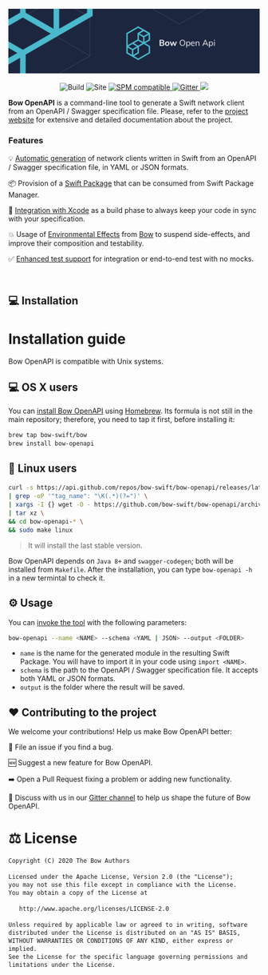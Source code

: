 ![Bow OpenAPI](assets/header-bow-openapi.png)

<p align="center">
<img src="https://github.com/bow-swift/nef/workflows/Compile and test/badge.svg" alt="Build">
<img src="https://github.com/bow-swift/nef/workflows/Deploy docs/badge.svg" alt="Site">

<a href="https://github.com/bow-swift/nef">
<img src="https://img.shields.io/badge/Dependency%20Manager-Swift%20PM-orange" alt="SPM compatible">
</a>

<a href="https://gitter.im/bowswift/bow">
<img src="https://img.shields.io/badge/Gitter-Bow%20OpenAPI-red" alt="Gitter">
</a>

<img src="https://img.shields.io/badge/platform-macos%20%7C%20linux-blueviolet">
</p>

**Bow OpenAPI** is a command-line tool to generate a Swift network client from an OpenAPI / Swagger specification file. Please, refer to the [project website](https://openapi.bow-swift.io) for extensive and detailed documentation about the project.

### Features

💡 [Automatic generation](https://openapi.bow-swift.io/docs/generation-examples/basic-generation/) of network clients written in Swift from an OpenAPI / Swagger specification file, in YAML or JSON formats.

📦 Provision of a [Swift Package](https://openapi.bow-swift.io/docs/consuming-generated-code/adding-the-module-to-your-project/) that can be consumed from Swift Package Manager.

🔨 [Integration with Xcode](https://openapi.bow-swift.io/docs/quick-start/integration-in-xcode/) as a build phase to always keep your code in sync with your specification.

💥 Usage of [Environmental Effects](https://openapi.bow-swift.io/docs/consuming-generated-code/running-a-network-request/) from [Bow](https://bow-swift.io) to suspend side-effects, and improve their composition and testability.

✅ [Enhanced test support](https://openapi.bow-swift.io/docs/consuming-generated-code/testing-your-network-calls/) for integration or end-to-end test with no mocks.

&nbsp;

## 💻 Installation

# Installation guide

Bow OpenAPI is compatible with Unix systems.

## 💻 OS X users

You can [install Bow OpenAPI](https://openapi.bow-swift.io/docs/quick-start/installation-guide/) using [Homebrew](https://brew.sh/index_es). Its formula is not still in the main repository; therefore, you need to tap it first, before installing it:

```bash
brew tap bow-swift/bow
brew install bow-openapi
```

## 🐧 Linux users

```bash
curl -s https://api.github.com/repos/bow-swift/bow-openapi/releases/latest \
| grep -oP '"tag_name": "\K(.*)(?=")' \
| xargs -I {} wget -O - https://github.com/bow-swift/bow-openapi/archive/{}.tar.gz \
| tar xz \
&& cd bow-openapi-* \
&& sudo make linux
```

> It will install the last stable version.

Bow OpenAPI depends on `Java 8+` and `swagger-codegen`; both will be installed from `Makefile`. After the installation, you can type `bow-openapi -h` in a new termintal to check it.

## ⚙️ Usage

You can [invoke the tool](https://openapi.bow-swift.io/docs/quick-start/how-to-run-bow-openapi/) with the following parameters:

```bash
bow-openapi --name <NAME> --schema <YAML | JSON> --output <FOLDER>
```

- `name` is the name for the generated module in the resulting Swift Package. You will have to import it in your code using `import <NAME>`.
- `schema` is the path to the OpenAPI / Swagger specification file. It accepts both YAML or JSON formats.
- `output` is the folder where the result will be saved.

## ❤️ Contributing to the project

We welcome your contributions! Help us make Bow OpenAPI better:

🐛 File an issue if you find a bug.

🆕 Suggest a new feature for Bow OpenAPI.

➡️ Open a Pull Request fixing a problem or adding new functionality.

💬 Discuss with us in our [Gitter channel](https://gitter.im/bowswift/bow) to help us shape the future of Bow OpenAPI.

# ⚖️ License

    Copyright (C) 2020 The Bow Authors

    Licensed under the Apache License, Version 2.0 (the "License");
    you may not use this file except in compliance with the License.
    You may obtain a copy of the License at

       http://www.apache.org/licenses/LICENSE-2.0

    Unless required by applicable law or agreed to in writing, software
    distributed under the License is distributed on an "AS IS" BASIS,
    WITHOUT WARRANTIES OR CONDITIONS OF ANY KIND, either express or implied.
    See the License for the specific language governing permissions and
    limitations under the License.
